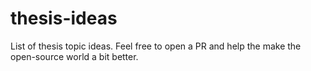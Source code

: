 # thesis-ideas
List of thesis topic ideas. Feel free to open a PR and help the make the open-source world a bit better.
